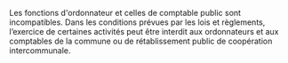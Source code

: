 Les fonctions d'ordonnateur et celles de comptable public sont incompatibles.
Dans les conditions prévues par les lois et règlements, l’exercice de certaines activités peut être interdit aux ordonnateurs et aux comptables de la commune ou de rétablissement public de coopération intercommunale.
